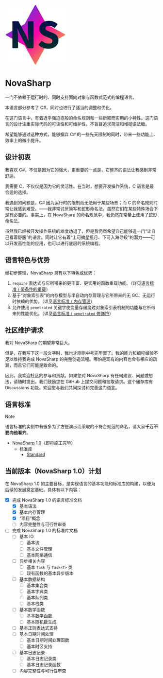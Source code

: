 ![Logo](/Logo.svg)

# NovaSharp

一门不依赖于运行时的、同时支持面向对象与函数式范式的编程语言。

本语言部分参考了 C#，同时也进行了适当的调整和优化。

在这门语言中，有着近乎强迫症般的命名规则和一些新颖而实用的小特性。这门语言的设计注重实际代码的可读性和可维护性，不盲目追求简洁和堆砌语法糖。

希望能够通过这种方式，能够摒弃 C# 的一些先天限制的同时，带来一些功能上、效率上的微小提升。

## 设计初衷

我喜欢 C#，不仅是因为它的强大，更重要的一点是，它整齐的语法让我感到非常舒适。

我需要 C，不仅仅是因为它的灵活性。在当时，想要开发操作系统，C 语言是最合适的选择。

我遇到的问题是，C# 因为运行时的限制而无法用于某些场景；而 C 的命名规则时常让我感到难受。——我非常讨厌简写和蛇形命名法，虽然它们在某些特殊场合下是有必要的。事实上，在 NovaSharp 的命名规范中，我仍然在常量上使用了蛇形命名法。

虽然我已经被开发操作系统的难度劝退了，但是我仍然希望自己能够造一门“让自己看着舒服”的语言。同时让它有着“上可摘星揽月、下可入海寻蛟”的潜力——可以开发高性能的应用，也可以进行底层的系统编程。

## 语言特色与优势

经初步整理，NovaSharp 具有以下特色或优势：

1. `require` 表达式与它所带来的更丰富、更实用的函数重载功能。（详见[语言标准 / 带条件的重载](/Standard/Language/NovaSharp1.0.md#带条件的重载)）
2. 基于“对象索引表”的内存模型与半自动内存管理与它所带来的无 GC、无运行时依赖的优势。（详见[语言标准 / 内存管理](/Standard/Language/NovaSharp1.0.md#内存管理)）
3. 允许使用 `penetrated` 关键字使变量存储绕过对象索引表机制的功能与它所带来的性能优化。（详见[语言标准 / `penetrated` 修饰符](/Standard/Language/NovaSharp1.0.md#penetrated-修饰符)）

## 社区维护请求

我对 NovaSharp 的期望非常巨大。

但是，在我写下这一段文字时，我也才刚刚中考完毕罢了。我的能力和编程经验不足以维持我完成 NovaSharp 的完整创造流程。哪怕是现有的内容也会有相应的疏漏，而且它们可能是致命的。

因此，我欢迎社区的参与和贡献。如果您对 NovaSharp 有任何建议、问题或想法，请随时提出。我们鼓励您在 GitHub 上提交问题和拉取请求。这个储存库有 Discussions 功能，欢迎您与我们共同探讨和完善这门语言。

## 语言标准

> [!NOTE]
> 语言标准的实例中有很多为了方便演示而采取的不符合规范的命名，请大家**千万不要向他看齐**。

- [NovaSharp 1.0](/Standard/Language/NovaSharp1.0.md)（即将施工完毕）
  - 标准库
    - [Standard](/Standard/Library/NovaSharp1.0/Standard.md)

## 当前版本（NovaSharp 1.0）计划

在 NovaSharp 1.0 的主要目标，是实现语言的基本功能和标准库的构建，以便为后续的发展奠定基础。具体有以下内容：

- [x] 完成 NovaSharp 1.0 的语言标准文档
  - [x] 基本语法
  - [x] 基本内存管理
  - [x] “项目”概念
  - [ ] 内容完整性与可行性审查
- [ ] 完成 NovaSharp 1.0 的标准库文档
  - [ ] 基本 IO
    - [ ] 基本流
    - [ ] 基本文件管理
    - [ ] 基本网络通信
  - [ ] 异步相关内容
    - [ ] 基本 `Task` 与 `Task<T>` 类
    - [ ] 现有函数的基本异步版本
  - [ ] 基本数据结构
    - [ ] 基本集合类
    - [ ] 基本字典类
    - [ ] 基本队列类
    - [ ] 基本栈类
  - [ ] 基本数学函数
    - [ ] 基本数学函数
    - [ ] 基本随机数生成
  - [ ] 基本正则表达式支持
  - [ ] 基本日期时间处理
    - [ ] 基本日期时间处理函数
    - [ ] 基本时区支持
  - [ ] 基本日志记录
    - [ ] 基本日志记录类
    - [ ] 基本日志记录函数
  - [ ] 内容完整性与可行性审查
